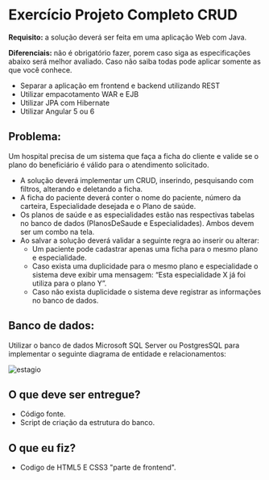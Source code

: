 # Exercício Projeto Completo CRUD #

**Requisito:** a solução deverá ser feita em uma aplicação Web com Java.

**Diferenciais:** não é obrigatório fazer, porem caso siga as especificações abaixo será melhor avaliado. Caso não saiba todas pode aplicar somente as que você conhece.

- Separar a aplicação em frontend e backend utilizando REST
- Utilizar empacotamento WAR e EJB
- Utilizar JPA com Hibernate
- Utilizar Angular 5 ou 6

## Problema:

Um hospital precisa de um sistema que faça a ficha do cliente e valide se o plano do beneficiário é válido para o atendimento solicitado.

- A solução deverá implementar um CRUD, inserindo, pesquisando com filtros, alterando e deletando a ficha. 
- A ficha do paciente deverá conter o nome do paciente, número da carteira, Especialidade desejada e o Plano de saúde.
- Os planos de saúde e as especialidades estão nas respectivas tabelas no banco de dados (PlanosDeSaude e Especialidades). Ambos devem ser um combo na tela.
- Ao salvar a solução deverá validar a seguinte regra ao inserir ou alterar:
	- Um paciente pode cadastrar apenas uma ficha para o mesmo plano e especialidade.
	- Caso exista uma duplicidade para o mesmo plano e especialidade o sistema deve exibir uma mensagem: “Esta especialidade X já foi utiliza para o plano Y”.
	- Caso não exista duplicidade o sistema deve registrar as informações no banco de dados.

## Banco de dados:

Utilizar o banco de dados Microsoft SQL Server ou PostgresSQL para implementar o seguinte diagrama de entidade e relacionamentos:

![estagio](estagio.png)

## O que deve ser entregue?

- Código fonte.
- Script de criação da estrutura do banco. 


## O que eu fiz?

- Codigo de HTML5 E CSS3 "parte de frontend".

